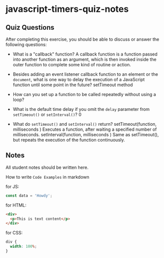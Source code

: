 # javascript-timers-quiz-notes

## Quiz Questions

After completing this exercise, you should be able to discuss or answer the following questions:

- What is a "callback" function?
  A callback function is a function passed into another function as an argument, which is then invoked inside the outer function to complete some kind of routine or action.
- Besides adding an event listener callback function to an element or the `document`, what is one way to delay the execution of a JavaScript function until some point in the future?
  setTimeout method
- How can you set up a function to be called repeatedly without using a loop?

- What is the default time delay if you omit the `delay` parameter from `setTimeout()` or `setInterval()`?
  0
- What do `setTimeout()` and `setInterval()` return?
  setTimeout(function, milliseconds ) Executes a function, after waiting a specified number of milliseconds.
  setInterval(function, milliseconds ) Same as setTimeout(), but repeats the execution of the function continuously.

## Notes

All student notes should be written here.

How to write `Code Examples` in markdown

for JS:

```javascript
const data = 'Howdy';
```

for HTML:

```html
<div>
  <p>This is text content</p>
</div>
```

for CSS:

```css
div {
  width: 100%;
}
```
